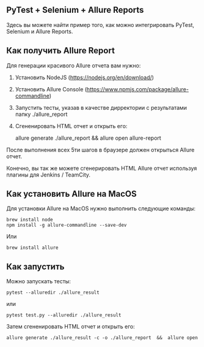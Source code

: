 PyTest + Selenium + Allure Reports
----------------------------------
Здесь вы можете найти пример того, как можно 
интегрировать PyTest, Selenium и Allure Reports.

Как получить Allure Report
--------------------------

Для генерации красивого Allure отчета вам нужно:

1) Установить NodeJS (https://nodejs.org/en/download/)
2) Установить Allure Console (https://www.npmjs.com/package/allure-commandline)
3) Запустить тесты, указав в качестве дирректории с результатами
папку ./allure_report
4) Сгененировать HTML отчет и открыть его:


    allure generate ./allure_report  &&  allure open allure-report


После выполнения всех 5ти шагов в браузере должен открыться Allure отчет.

Конечно, вы так же можете сгенерировать HTML Allure отчет
используя плагины для Jenkins / TeamCity.


Как установить Allure на MacOS
------------------------------

Для установки Allure на MacOS нужно выполнить следующие команды:

    brew install node
    npm install -g allure-commandline --save-dev
Или

    brew install allure
    

Как запустить
-------------
    
Можно запускать тесты:

    pytest --alluredir ./allure_result
или

    pytest test.py --alluredir ./allure_result    

Затем сгененировать HTML отчет и открыть его:


    allure generate ./allure_result -c -o ./allure_report  &&  allure open


